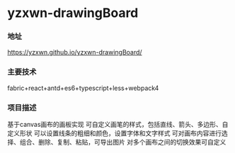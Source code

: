 # yzxwn-drawingBoard
### 地址
https://yzxwn.github.io/yzxwn-drawingBoard/
### 主要技术
fabric+react+antd+es6+typescript+less+webpack4
### 项目描述
基于canvas画布的画板实现
可自定义画笔的样式，包括直线、箭头、多边形、自定义形状
可以设置线条的粗细和颜色，设置字体和文字样式
可对画布内容进行选择、组合、删除、复制、粘贴，可导出图片
对多个画布之间的切换效果可自定义
